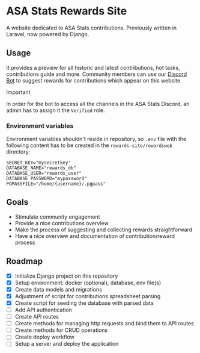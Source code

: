 # ASA Stats Rewards Site

A website dedicated to ASA Stats contributions. Previously written in Laravel, now powered by Django.

## Usage

It provides a preview for all historic and latest contributions, hot tasks, contributions guide and more. Community members can use our [Discord Bot](url) to suggest rewards for contributions which appear on this website.

> [!IMPORTANT]
> In order for the bot to access all the channels in the ASA Stats Discord, an admin has to assign it the `Verified` role.

### Environment variables

Environment variables shouldn't reside in repository, so `.env` file with the following content has to be created in the `rewards-site/rewardsweb` directory:

```
SECRET_KEY="mysecretkey"
DATABASE_NAME="rewards_db"
DATABASE_USER="rewards_user"
DATABASE_PASSWORD="mypassword"
PGPASSFILE="/home/{username}/.pgpass"
```

## Goals

- Stimulate community engagement 
- Provide a nice contributions overview
- Make the process of suggesting and collecting rewards straightforward
- Have a nice overview and documentation of contribution/reward process

## Roadmap

- [x] Initialize Django project on this repository
- [x] Setup environment: docker (optional), database, env file(s)
- [x] Create data models and migrations
- [x] Adjustment of script for contributions spreadsheet parsing
- [x] Create script for seeding the database with parsed data
- [ ] Add API authentication
- [ ] Create API routes
- [ ] Create methods for managing http requests and bind them to API routes
- [ ] Create methods for CRUD operations
- [ ] Create deploy workflow
- [ ] Setup a server and deploy the application
